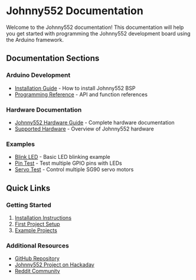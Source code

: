 # Johnny552 Documentation

Welcome to the Johnny552 documentation! This documentation will help you get started with programming the Johnny552 development board using the Arduino framework.

## Documentation Sections

### Arduino Development
- [Installation Guide](arduino/Johnny552_ArduinoInstallation.md) - How to install Johnny552 BSP
- [Programming Reference](arduino/Johnny552_Documentation.md#programming-reference) - API and function references

### Hardware Documentation
- [Johnny552 Hardware Guide](hardware/johnny522_HardwareDocumentation.md) - Complete hardware documentation
- [Supported Hardware](arduino/Johnny552_Documentation.md#supported-hardware) - Overview of Johnny552 hardware

### Examples
- [Blink LED](examples/Blink_LED_Example.md) - Basic LED blinking example
- [Pin Test](examples/pin_test.md) - Test multiple GPIO pins with LEDs
- [Servo Test](examples/servo_test.md) - Control multiple SG90 servo motors

## Quick Links

### Getting Started
1. [Installation Instructions](arduino/Johnny552_ArduinoInstallation.md)
2. [First Project Setup](arduino/Johnny552_Documentation.md#setting-up-your-first-project)
3. [Example Projects](arduino/Johnny552_Documentation.md#finding-examples)

### Additional Resources
- [GitHub Repository](https://github.com/Johnny552/johnny552-arduino-bsp)
- [Johnny552 Project on Hackaday](https://hackaday.io/project/202773-johnny552-iot-development-board)
- [Reddit Community](https://www.reddit.com/r/Johnny552)
